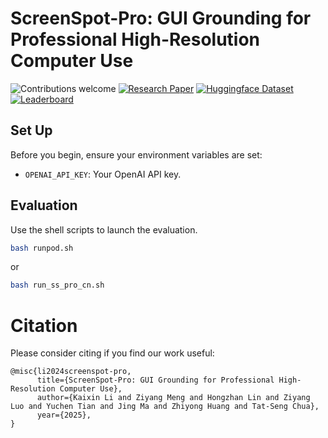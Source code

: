 # ScreenSpot-Pro: GUI Grounding for Professional High-Resolution Computer Use
![Contributions welcome](https://img.shields.io/badge/contributions-welcome-orange.svg?style=for-the-badge)
[![Research Paper](https://img.shields.io/badge/Paper-brightgreen.svg?style=for-the-badge)](https://likaixin2000.github.io/papers/ScreenSpot_Pro.pdf)
[![Huggingface Dataset](https://img.shields.io/badge/Dataset-blue.svg?style=for-the-badge)](https://huggingface.co/datasets/likaixin/ScreenSpot-Pro)
[![Leaderboard](https://img.shields.io/badge/Leaderboard-8A2BE2?style=for-the-badge)](https://gui-agent.github.io/grounding-leaderboard)
## Set Up

Before you begin, ensure your environment variables are set:

- `OPENAI_API_KEY`: Your OpenAI API key.

## Evaluation
Use the shell scripts to launch the evaluation. 
```bash 
bash runpod.sh
```
or
```bash 
bash run_ss_pro_cn.sh
```

# Citation
Please consider citing if you find our work useful:
```plain
@misc{li2024screenspot-pro,
      title={ScreenSpot-Pro: GUI Grounding for Professional High-Resolution Computer Use}, 
      author={Kaixin Li and Ziyang Meng and Hongzhan Lin and Ziyang Luo and Yuchen Tian and Jing Ma and Zhiyong Huang and Tat-Seng Chua},
      year={2025},
}
```
